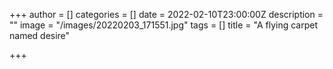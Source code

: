 +++
author = []
categories = []
date = 2022-02-10T23:00:00Z
description = ""
image = "/images/20220203_171551.jpg"
tags = []
title = "A flying carpet named desire"

+++
